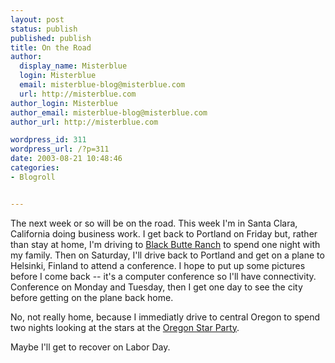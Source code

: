```yaml
---
layout: post
status: publish
published: publish
title: On the Road
author:
  display_name: Misterblue
  login: Misterblue
  email: misterblue-blog@misterblue.com
  url: http://misterblue.com
author_login: Misterblue
author_email: misterblue-blog@misterblue.com
author_url: http://misterblue.com

wordpress_id: 311
wordpress_url: /?p=311
date: 2003-08-21 10:48:46
categories:
- Blogroll


---
```

<p>
The next week or so will be on the road.  This week I'm in Santa Clara, California doing business work.  
I get back to Portland on Friday but, rather than stay at home, I'm driving to
<a href="http://www.blackbutteranch.com/">Black Butte Ranch</a>
to spend one night with my family.
Then on Saturday, I'll drive back to Portland and get on a plane to 
Helsinki, Finland
to attend a conference.
I hope to put up some pictures before I come back -- it's a computer conference so I'll have connectivity.
Conference on Monday and Tuesday, then I get one day to see the city before getting on the plane back home.  
</p>
<p>
No, not really home, because I immediatly drive to central Oregon to spend two nights looking at the stars at the
<a href="http://www.oregonstarparty.org/">Oregon Star Party</a>.
</p>
<p>
Maybe I'll get to recover on Labor Day.
</p>
